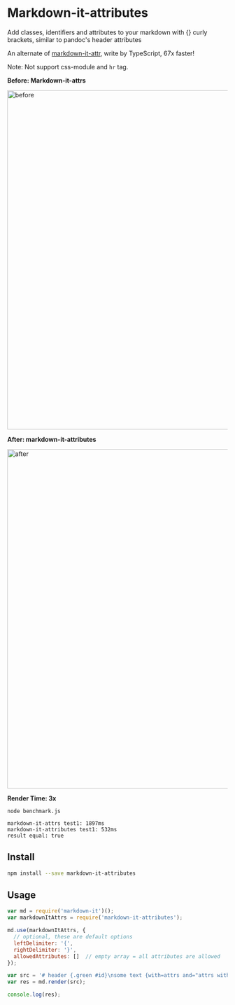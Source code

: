 # Markdown-it-attributes

Add classes, identifiers and attributes to your markdown with {} curly brackets, similar to pandoc's header attributes

An alternate of [markdown-it-attr](https://github.com/arve0/markdown-it-attrs), write by TypeScript, 67x faster!

Note: Not support css-module and `hr` tag.

**Before: Markdown-it-attrs**

<img width="775" alt="before" src="https://user-images.githubusercontent.com/7115690/163722498-9b1be126-a82b-4d4c-995c-94f8431b3744.png">

**After: markdown-it-attributes**

<img width="775" alt="after" src="https://user-images.githubusercontent.com/7115690/163722482-eda06281-af6c-4158-9419-d93b3505cb90.png">

**Render Time: 3x**

```
node benchmark.js

markdown-it-attrs test1: 1897ms
markdown-it-attributes test1: 532ms
result equal: true
```

## Install

```sh
npm install --save markdown-it-attributes
```

## Usage

```js
var md = require('markdown-it')();
var markdownItAttrs = require('markdown-it-attributes');

md.use(markdownItAttrs, {
  // optional, these are default options
  leftDelimiter: '{',
  rightDelimiter: '}',
  allowedAttributes: []  // empty array = all attributes are allowed
});

var src = '# header {.green #id}\nsome text {with=attrs and="attrs with space"}';
var res = md.render(src);

console.log(res);
```
